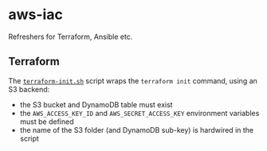 # aws-iac
Refreshers for Terraform, Ansible etc.

## Terraform
The [`terraform-init.sh`](./terraform/terraform-init.sh) script wraps the `terraform init`
command, using an S3 backend:
* the S3 bucket and DynamoDB table must exist
* the `AWS_ACCESS_KEY_ID` and `AWS_SECRET_ACCESS_KEY` environment variables must be defined
* the name of the S3 folder (and DynamoDB sub-key) is hardwired in the script